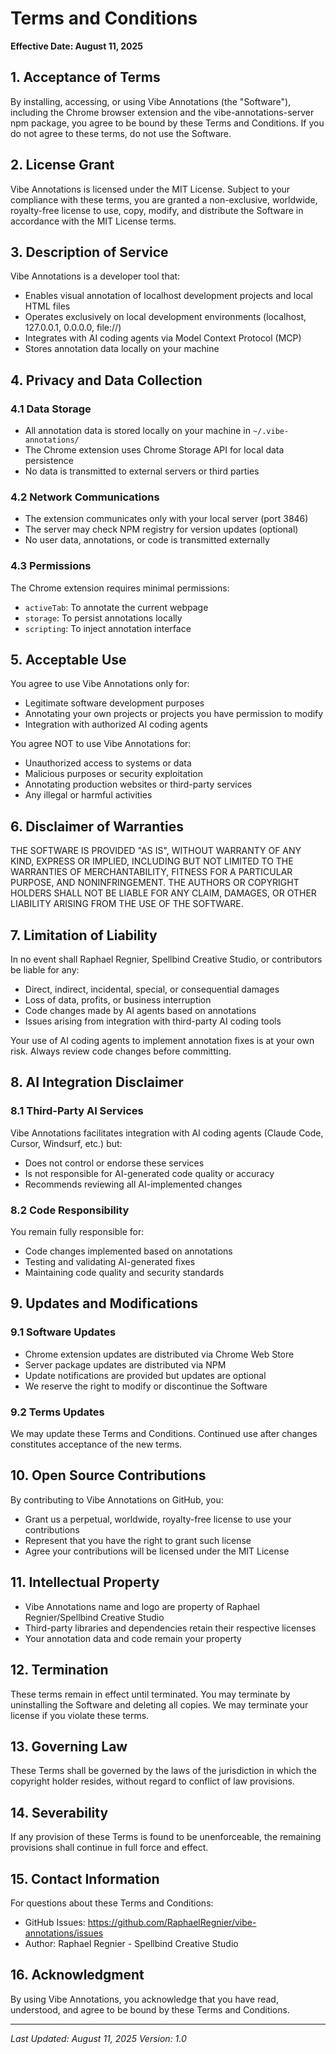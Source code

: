 # Terms and Conditions

**Effective Date: August 11, 2025**

## 1. Acceptance of Terms

By installing, accessing, or using Vibe Annotations (the "Software"), including the Chrome browser extension and the vibe-annotations-server npm package, you agree to be bound by these Terms and Conditions. If you do not agree to these terms, do not use the Software.

## 2. License Grant

Vibe Annotations is licensed under the MIT License. Subject to your compliance with these terms, you are granted a non-exclusive, worldwide, royalty-free license to use, copy, modify, and distribute the Software in accordance with the MIT License terms.

## 3. Description of Service

Vibe Annotations is a developer tool that:
- Enables visual annotation of localhost development projects and local HTML files
- Operates exclusively on local development environments (localhost, 127.0.0.1, 0.0.0.0, file://)
- Integrates with AI coding agents via Model Context Protocol (MCP)
- Stores annotation data locally on your machine

## 4. Privacy and Data Collection

### 4.1 Data Storage
- All annotation data is stored locally on your machine in `~/.vibe-annotations/`
- The Chrome extension uses Chrome Storage API for local data persistence
- No data is transmitted to external servers or third parties

### 4.2 Network Communications
- The extension communicates only with your local server (port 3846)
- The server may check NPM registry for version updates (optional)
- No user data, annotations, or code is transmitted externally

### 4.3 Permissions
The Chrome extension requires minimal permissions:
- `activeTab`: To annotate the current webpage
- `storage`: To persist annotations locally
- `scripting`: To inject annotation interface

## 5. Acceptable Use

You agree to use Vibe Annotations only for:
- Legitimate software development purposes
- Annotating your own projects or projects you have permission to modify
- Integration with authorized AI coding agents

You agree NOT to use Vibe Annotations for:
- Unauthorized access to systems or data
- Malicious purposes or security exploitation
- Annotating production websites or third-party services
- Any illegal or harmful activities

## 6. Disclaimer of Warranties

THE SOFTWARE IS PROVIDED "AS IS", WITHOUT WARRANTY OF ANY KIND, EXPRESS OR IMPLIED, INCLUDING BUT NOT LIMITED TO THE WARRANTIES OF MERCHANTABILITY, FITNESS FOR A PARTICULAR PURPOSE, AND NONINFRINGEMENT. THE AUTHORS OR COPYRIGHT HOLDERS SHALL NOT BE LIABLE FOR ANY CLAIM, DAMAGES, OR OTHER LIABILITY ARISING FROM THE USE OF THE SOFTWARE.

## 7. Limitation of Liability

In no event shall Raphael Regnier, Spellbind Creative Studio, or contributors be liable for any:
- Direct, indirect, incidental, special, or consequential damages
- Loss of data, profits, or business interruption
- Code changes made by AI agents based on annotations
- Issues arising from integration with third-party AI coding tools

Your use of AI coding agents to implement annotation fixes is at your own risk. Always review code changes before committing.

## 8. AI Integration Disclaimer

### 8.1 Third-Party AI Services
Vibe Annotations facilitates integration with AI coding agents (Claude Code, Cursor, Windsurf, etc.) but:
- Does not control or endorse these services
- Is not responsible for AI-generated code quality or accuracy
- Recommends reviewing all AI-implemented changes

### 8.2 Code Responsibility
You remain fully responsible for:
- Code changes implemented based on annotations
- Testing and validating AI-generated fixes
- Maintaining code quality and security standards

## 9. Updates and Modifications

### 9.1 Software Updates
- Chrome extension updates are distributed via Chrome Web Store
- Server package updates are distributed via NPM
- Update notifications are provided but updates are optional
- We reserve the right to modify or discontinue the Software

### 9.2 Terms Updates
We may update these Terms and Conditions. Continued use after changes constitutes acceptance of the new terms.

## 10. Open Source Contributions

By contributing to Vibe Annotations on GitHub, you:
- Grant us a perpetual, worldwide, royalty-free license to use your contributions
- Represent that you have the right to grant such license
- Agree your contributions will be licensed under the MIT License

## 11. Intellectual Property

- Vibe Annotations name and logo are property of Raphael Regnier/Spellbind Creative Studio
- Third-party libraries and dependencies retain their respective licenses
- Your annotation data and code remain your property

## 12. Termination

These terms remain in effect until terminated. You may terminate by uninstalling the Software and deleting all copies. We may terminate your license if you violate these terms.

## 13. Governing Law

These Terms shall be governed by the laws of the jurisdiction in which the copyright holder resides, without regard to conflict of law provisions.

## 14. Severability

If any provision of these Terms is found to be unenforceable, the remaining provisions shall continue in full force and effect.

## 15. Contact Information

For questions about these Terms and Conditions:
- GitHub Issues: https://github.com/RaphaelRegnier/vibe-annotations/issues
- Author: Raphael Regnier - Spellbind Creative Studio

## 16. Acknowledgment

By using Vibe Annotations, you acknowledge that you have read, understood, and agree to be bound by these Terms and Conditions.

---

*Last Updated: August 11, 2025*
*Version: 1.0*